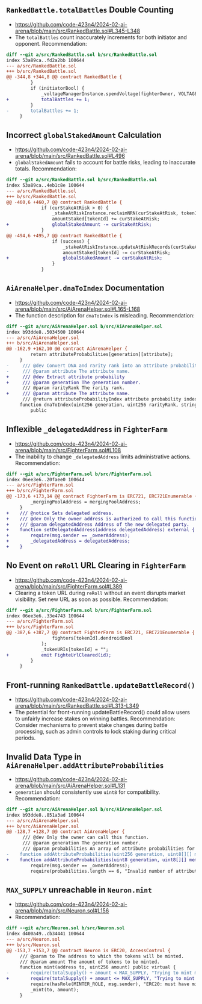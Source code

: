 ## `RankedBattle.totalBattles` Double Counting
- https://github.com/code-423n4/2024-02-ai-arena/blob/main/src/RankedBattle.sol#L345-L348
- The `totalBattles` count inaccurately increments for both initiator and opponent. Recommendation:
```diff
diff --git a/src/RankedBattle.sol b/src/RankedBattle.sol
index 53a89ca..fd2a2bb 100644
--- a/src/RankedBattle.sol
+++ b/src/RankedBattle.sol
@@ -344,8 +344,8 @@ contract RankedBattle {
         }
         if (initiatorBool) {
             _voltageManagerInstance.spendVoltage(fighterOwner, VOLTAGE_COST);
+            totalBattles += 1;
         }
-        totalBattles += 1;
     }
```

## Incorrect `globalStakedAmount` Calculation
- https://github.com/code-423n4/2024-02-ai-arena/blob/main/src/RankedBattle.sol#L496
- `globalStakedAmount` fails to account for battle risks, leading to inaccurate totals. Recommendation:
```diff
diff --git a/src/RankedBattle.sol b/src/RankedBattle.sol
index 53a89ca..4eb1c8e 100644
--- a/src/RankedBattle.sol
+++ b/src/RankedBattle.sol
@@ -460,6 +460,7 @@ contract RankedBattle {
             if (curStakeAtRisk > 0) {
                 _stakeAtRiskInstance.reclaimNRN(curStakeAtRisk, tokenId, fighterOwner);
                 amountStaked[tokenId] += curStakeAtRisk;
+                globalStakedAmount -= curStakeAtRisk;
             }
@@ -494,6 +495,7 @@ contract RankedBattle {
                 if (success) {
                     _stakeAtRiskInstance.updateAtRiskRecords(curStakeAtRisk, tokenId, fighterOwner);
                     amountStaked[tokenId] -= curStakeAtRisk;
+                    globalStakedAmount -= curStakeAtRisk;
                 }
             }
```

## `AiArenaHelper.dnaToIndex` Documentation
- https://github.com/code-423n4/2024-02-ai-arena/blob/main/src/AiArenaHelper.sol#L165-L168
- The function description for `dnaToIndex` is misleading. Recommendation:
```diff
diff --git a/src/AiArenaHelper.sol b/src/AiArenaHelper.sol
index b93dde8..5034500 100644
--- a/src/AiArenaHelper.sol
+++ b/src/AiArenaHelper.sol
@@ -162,9 +162,10 @@ contract AiArenaHelper {
         return attributeProbabilities[generation][attribute];
     }    
-     /// @dev Convert DNA and rarity rank into an attribute probability index.
-     /// @param attribute The attribute name.
+     /// @dev Extract attribute probability
+     /// @param generation The generation number.
      /// @param rarityRank The rarity rank.
+     /// @param attribute The attribute name.
      /// @return attributeProbabilityIndex attribute probability index.
     function dnaToIndex(uint256 generation, uint256 rarityRank, string memory attribute) 
         public 
```

## Inflexible `_delegatedAddress` in `FighterFarm`
- https://github.com/code-423n4/2024-02-ai-arena/blob/main/src/FighterFarm.sol#L108
- The inability to change `_delegatedAddress` limits administrative actions. Recommendation:
```diff
diff --git a/src/FighterFarm.sol b/src/FighterFarm.sol
index 06ee3e6..20faee0 100644
--- a/src/FighterFarm.sol
+++ b/src/FighterFarm.sol
@@ -173,6 +173,14 @@ contract FighterFarm is ERC721, ERC721Enumerable {
         _mergingPoolAddress = mergingPoolAddress;
     }
+    /// @notice Sets delegated address.
+    /// @dev Only the owner address is authorized to call this function.
+    /// @param delegatedAddress Address of the new delegated party.
+    function setDelegatedAddress(address delegatedAddress) external {
+        require(msg.sender == _ownerAddress);
+        _delegatedAddress = delegatedAddress;
+    }
```

## No Event on `reRoll` URL Clearing in `FighterFarm`
- https://github.com/code-423n4/2024-02-ai-arena/blob/main/src/FighterFarm.sol#L389
- Clearing a token URL during `reRoll` without an event disrupts market visibility. Set new URL as soon as possible. Recommendation:
```diff
diff --git a/src/FighterFarm.sol b/src/FighterFarm.sol
index 06ee3e6..33e4743 100644
--- a/src/FighterFarm.sol
+++ b/src/FighterFarm.sol
@@ -387,6 +387,7 @@ contract FighterFarm is ERC721, ERC721Enumerable {
                 fighters[tokenId].dendroidBool
             );
             _tokenURIs[tokenId] = "";
+            emit FighteUrlCleared(id);
         }
     }    
```

## Front-running `RankedBattle.updateBattleRecord()`
- https://github.com/code-423n4/2024-02-ai-arena/blob/main/src/RankedBattle.sol#L313-L349
- The potential for front-running updateBattleRecord() could allow users to unfairly increase stakes on winning battles. Recommendation: Consider mechanisms to prevent stake changes during battle processing, such as admin controls to lock staking during critical periods.

## Invalid Data Type in `AiArenaHelper.addAttributeProbabilities`
- https://github.com/code-423n4/2024-02-ai-arena/blob/main/src/AiArenaHelper.sol#L131
- `generation` should consistently use `uint8` for compatibility. Recommendation:
```diff
diff --git a/src/AiArenaHelper.sol b/src/AiArenaHelper.sol
index b93dde8..851a3ad 100644
--- a/src/AiArenaHelper.sol
+++ b/src/AiArenaHelper.sol
@@ -128,7 +128,7 @@ contract AiArenaHelper {
      /// @dev Only the owner can call this function.
      /// @param generation The generation number.
      /// @param probabilities An array of attribute probabilities for the generation.
-    function addAttributeProbabilities(uint256 generation, uint8[][] memory probabilities) public {
+    function addAttributeProbabilities(uint8 generation, uint8[][] memory probabilities) public {
         require(msg.sender == _ownerAddress);
         require(probabilities.length == 6, "Invalid number of attribute arrays");
```

## `MAX_SUPPLY` unreachable in `Neuron.mint`
- https://github.com/code-423n4/2024-02-ai-arena/blob/main/src/Neuron.sol#L156
- Recommendation:
```diff
diff --git a/src/Neuron.sol b/src/Neuron.sol
index d400a49..cb34441 100644
--- a/src/Neuron.sol
+++ b/src/Neuron.sol
@@ -153,7 +153,7 @@ contract Neuron is ERC20, AccessControl {
     /// @param to The address to which the tokens will be minted.
     /// @param amount The amount of tokens to be minted.
     function mint(address to, uint256 amount) public virtual {
-        require(totalSupply() + amount < MAX_SUPPLY, "Trying to mint more than the max supply");
+        require(totalSupply() + amount <= MAX_SUPPLY, "Trying to mint more than the max supply");
         require(hasRole(MINTER_ROLE, msg.sender), "ERC20: must have minter role to mint");
         _mint(to, amount);
     }
```
